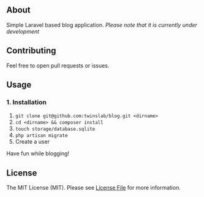 ## About

Simple Laravel based blog application.
*Please note that it is currently under development*

## Contributing

Feel free to open pull requests or issues.

## Usage

### 1. Installation

1. `git clone git@github.com:twinslab/blog.git <dirname>`
2. `cd <dirname> && composer install`
3. `touch storage/database.sqlite`
4. `php artisan migrate`
5. Create a user

Have fun while blogging!

## License

The MIT License (MIT). Please see [License File](LICENSE.md) for more information.
